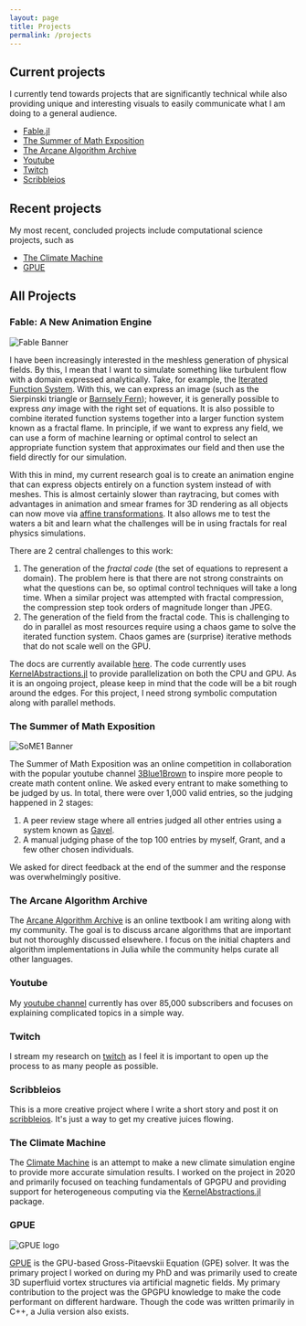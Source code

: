 ```yaml
---
layout: page
title: Projects
permalink: /projects
---
```


## Current projects

I currently tend towards projects that are significantly technical while also providing unique and interesting visuals to easily communicate what I am doing to a general audience.

* [Fable.jl](#fable)
* [The Summer of Math Exposition](#some)
* [The Arcane Algorithm Archive](#aaa)
* [Youtube](#yt)
* [Twitch](#twitch)
* [Scribbleios](#scribbleios)

## Recent projects

My most recent, concluded projects include computational science projects, such as

* [The Climate Machine](#clima)
* [GPUE](#gpue)


## All Projects

<a name="fable"></a>
### Fable: A New Animation Engine

![Fable Banner]({{site.baseurl}}images/projects/fae_banner.jpg)

I have been increasingly interested in the meshless generation of physical fields.
By this, I mean that I want to simulate something like turbulent flow with a domain expressed analytically.
Take, for example, the [Iterated Function System](https://www.algorithm-archive.org/contents/IFS/IFS.html).
With this, we can express an image (such as the Sierpinski triangle or [Barnsely Fern](https://www.algorithm-archive.org/contents/barnsley/barnsley.html)); however, it is generally possible to express *any* image with the right set of equations.
It is also possible to combine iterated function systems together into a larger function system known as a fractal flame.
In principle, if we want to express any field, we can use a form of machine learning or optimal control to select an appropriate function system that approximates our field and then use the field directly for our simulation.

With this in mind, my current research goal is to create an animation engine that can express objects entirely on a function system instead of with meshes.
This is almost certainly slower than raytracing, but comes with advantages in animation and smear frames for 3D rendering as all objects can now move via [affine transformations](https://www.algorithm-archive.org/contents/affine_transformations/affine_transformations.html).
It also allows me to test the waters a bit and learn what the challenges will be in using fractals for real physics simulations.

There are 2 central challenges to this work:
1. The generation of the *fractal code* (the set of equations to represent a domain). The problem here is that there are not strong constraints on what the questions can be, so optimal control techniques will take a long time. When a similar project was attempted with fractal compression, the compression step took orders of magnitude longer than JPEG.
2. The generation of the field from the fractal code. This is challenging to do in parallel as most resources require using a chaos game to solve the iterated function system. Chaos games are (surprise) iterative methods that do not scale well on the GPU.

The docs are currently available [here](https://www.leioslabs.com/Fable.jl/dev/).
The code currently uses [KernelAbstractions.jl](https://juliagpu.github.io/KernelAbstractions.jl/dev/) to provide parallelization on both the CPU and GPU.
As it is an ongoing project, please keep in mind that the code will be a bit rough around the edges.
For this project, I need strong symbolic computation along with parallel methods.

<a name="some"></a>
### The Summer of Math Exposition
![SoME1 Banner]({{site.baseurl}}images/projects/some_logo.png)

The Summer of Math Exposition was an online competition in collaboration with the popular youtube channel [3Blue1Brown](https://www.youtube.com/c/3blue1brown) to inspire more people to create math content online.
We asked every entrant to make something to be judged by us.
In total, there were over 1,000 valid entries, so the judging happened in 2 stages:

1. A peer review stage where all entries judged all other entries using a system known as [Gavel](https://github.com/leios/gavel).
2. A manual judging phase of the top 100 entries by myself, Grant, and a few other chosen individuals.

We asked for direct feedback at the end of the summer and the response was overwhelmingly positive.

<a name="aaa"></a>
### The Arcane Algorithm Archive

The [Arcane Algorithm Archive](https://www.algorithm-archive.org/) is an online textbook I am writing along with my community.
The goal is to discuss arcane algorithms that are important but not thoroughly discussed elsewhere.
I focus on the initial chapters and algorithm implementations in Julia while the community helps curate all other languages.

<a name="yt"></a>
### Youtube

My [youtube channel](https://www.youtube.com/c/LeiosOS) currently has over 85,000 subscribers and focuses on explaining complicated topics in a simple way.

<a name="twitch"></a>
### Twitch

I stream my research on [twitch](https://www.twitch.tv/leioslabs) as I feel it is important to open up the process to as many people as possible.

<a name="scribbleios"></a>
### Scribbleios

This is a more creative project where I write a short story and post it on [scribbleios](https://www.scribbleios.com/).
It's just a way to get my creative juices flowing.

<a name="clima"></a>
### The Climate Machine

The [Climate Machine](https://clima.caltech.edu/) is an attempt to make a new climate simulation engine to provide more accurate simulation results.
I worked on the project in 2020 and primarily focused on teaching fundamentals of GPGPU and providing support for heterogeneous computing via the [KernelAbstractions.jl](https://github.com/JuliaGPU/KernelAbstractions.jl) package.

<a name="GPUE"></a>
### GPUE

![GPUE logo]({{site.baseurl}}images/projects/gpue_logo.png)

[GPUE](https://clima.caltech.edu/) is the GPU-based Gross-Pitaevskii Equation (GPE) solver.
It was the primary project I worked on during my PhD and was primarily used to create 3D superfluid vortex structures via artificial magnetic fields.
My primary contribution to the project was the GPGPU knowledge to make the code performant on different hardware.
Though the code was written primarily in C++, a Julia version also exists.
